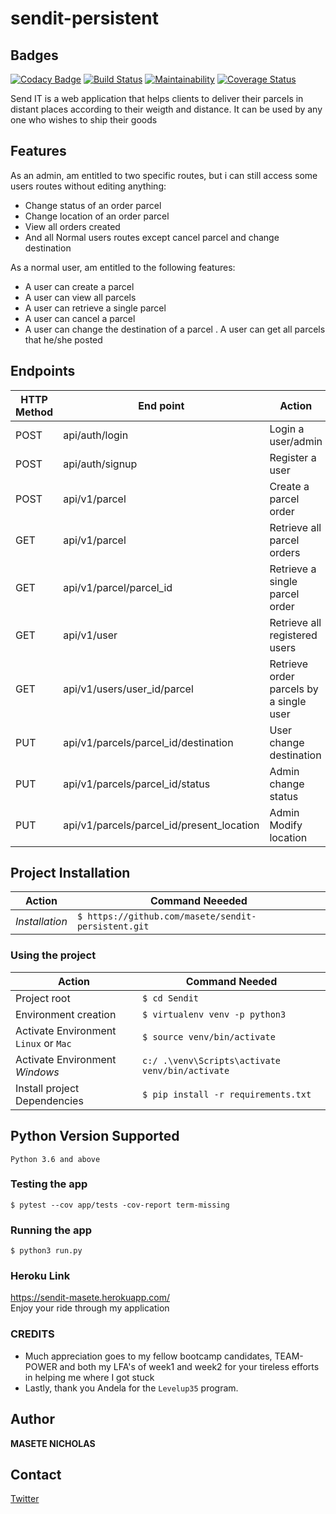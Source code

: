 # sendit-persistent

## Badges
[![Codacy Badge](https://api.codacy.com/project/badge/Grade/663543f3cabd42419060b9ee83ab8cd9)](https://app.codacy.com/app/masete/sendit-persistent?utm_source=github.com&utm_medium=referral&utm_content=masete/sendit-persistent&utm_campaign=Badge_Grade_Dashboard)
[![Build Status](https://travis-ci.org/masete/sendit-persistent.svg?branch=resolved_feedback)](https://travis-ci.org/masete/sendit-persistent) [![Maintainability](https://api.codeclimate.com/v1/badges/ad2303d54e880a08e46b/maintainability)](https://codeclimate.com/github/masete/sendit-persistent/maintainability) [![Coverage Status](https://coveralls.io/repos/github/masete/sendit-persistent/badge.svg?branch=develop)](https://coveralls.io/github/masete/sendit-persistent?branch=develop) 



Send IT is a web application that helps clients to deliver their parcels in distant places according to their weigth and distance. It can be used by any one who wishes to ship their goods

## Features
As an admin, am entitled to two specific routes, but i can still access some users routes without editing anything:
- Change status of an order parcel
- Change location of an order parcel
- View all orders created
- And all Normal users routes except cancel parcel and change destination

As a normal user, am entitled to the following features:
- A user can create a parcel
- A user can view all parcels
- A user can retrieve a single parcel
- A user can cancel a parcel
- A user can change the destination of a parcel
. A user can get all parcels that he/she posted

## Endpoints
HTTP Method | End point | Action
-----------|-----------|----------
POST | api/auth/login | Login a user/admin
POST | api/auth/signup | Register a user
POST | api/v1/parcel | Create a parcel order
GET | api/v1/parcel | Retrieve all parcel orders
GET | api/v1/parcel/parcel_id | Retrieve a single parcel order
GET | api/v1/user | Retrieve all registered users
GET | api/v1/users/user_id/parcel | Retrieve order parcels by a single user
PUT | api/v1/parcels/parcel_id/destination| User change destination
PUT | api/v1/parcels/parcel_id/status| Admin change status
PUT | api/v1/parcels/parcel_id/present_location| Admin Modify location

## Project Installation
|Action|Command Neeeded|
|---|---|
|*Installation*|`$ https://github.com/masete/sendit-persistent.git`|

### Using the project
|Action|Command Needed|
|---|---|
|Project root| `$ cd Sendit `|
|Environment creation|`$ virtualenv venv -p python3`|
|Activate Environment `Linux` or `Mac` |`$ source venv/bin/activate`|
|Activate Environment *Windows*|`c:/ .\venv\Scripts\activate venv/bin/activate`|
|Install project Dependencies|`$ pip install -r requirements.txt`|

## Python Version Supported
`Python 3.6 and above`

### Testing the app
`$ pytest --cov app/tests -cov-report term-missing`

### Running the app

`$ python3 run.py`
### Heroku Link
https://sendit-masete.herokuapp.com/   
Enjoy your ride through my application


### CREDITS
- Much appreciation goes to my fellow bootcamp candidates, TEAM-POWER and both my LFA's of week1 and week2 for your tireless efforts in helping me where I got stuck
- Lastly, thank you Andela for  the `Levelup35` program.
## Author
__MASETE NICHOLAS__
## Contact
[Twitter](https://twitter.com/NicholasMasete)

